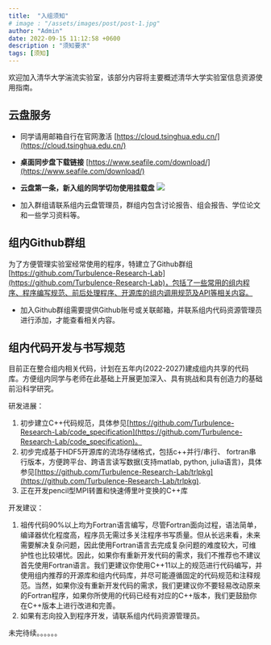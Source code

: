 ```yaml
---
title:  "入组须知"
# image : "/assets/images/post/post-1.jpg"
author: "Admin"
date: 2022-09-15 11:12:58 +0600
description : "须知要求"
tags: [须知]
---
```

欢迎加入清华大学湍流实验室，该部分内容将主要概述清华大学实验室信息资源使用指南。

## 云盘服务
- 同学请用邮箱自行在官网激活
[https://cloud.tsinghua.edu.cn/](https://cloud.tsinghua.edu.cn/)

- **桌面同步盘下载链接**
[https://www.seafile.com/download/](https://www.seafile.com/download/)

- **云盘第一条，新入组的同学切勿使用挂载盘**
![](/info/media/imag/post-2022-09-16-welcome/fig1.png)

- 加入群组请联系组内云盘管理员，群组内包含讨论报告、组会报告、学位论文和一些学习资料等。

## 组内Github群组
为了方便管理实验室经常使用的程序，特建立了Github群组[https://github.com/Turbulence-Research-Lab](https://github.com/Turbulence-Research-Lab)，包括了一些常用的组内程序、程序编写规范、前后处理程序、开源库的组内调用规范及API等相关内容。
- 加入Github群组需要提供Github账号或关联邮箱，并联系组内代码资源管理员进行添加，才能查看相关内容。



## 组内代码开发与书写规范
目前正在整合组内相关代码，计划在五年内(2022-2027)建成组内共享的代码库。方便组内同学与老师在此基础上开展更加深入、具有挑战和具有创造力的基础前沿科学研究。

研发进展：
1. 初步建立C++代码规范，具体参见[https://github.com/Turbulence-Research-Lab/code_specification](https://github.com/Turbulence-Research-Lab/code_specification)。
2. 初步完成基于HDF5开源库的流场存储格式，包括c++并行/串行、 fortran串行版本，方便跨平台、跨语言读写数据(支持matlab, python, julia语言)，具体参见[https://github.com/Turbulence-Research-Lab/trlpkg](https://github.com/Turbulence-Research-Lab/trlpkg).
3. 正在开发pencil型MPI转置和快速傅里叶变换的C++库

开发建议：
1. 祖传代码90%以上均为Fortran语言编写，尽管Fortran面向过程，语法简单，编译器优化程度高，程序员无需过多关注程序书写质量。但从长远来看，未来需要解决复杂问题，因此使用Fortran语言去完成复杂问题的难度较大，可维护性也比较堪忧。因此，如果你有重新开发代码的需求，我们不推荐也不建议首先使用Fortran语言。我们更建议你使用C++11以上的规范进行代码编写，并使用组内推荐的开源库和组内代码库，并尽可能遵循固定的代码规范和注释规范。当然，如果你没有重新开发代码的需求，我们更建议你不要轻易改动原来的Fortran程序，如果你所使用的代码已经有对应的C++版本，我们更鼓励你在C++版本上进行改进和完善。
2. 如果有志向投入到程序开发，请联系组内代码资源管理员。

未完待续。。。。。。